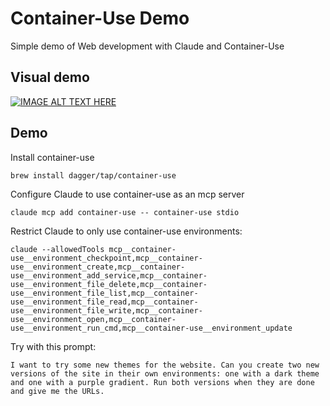 # Container-Use Demo

Simple demo of Web development with Claude and Container-Use

## Visual demo

[![IMAGE ALT TEXT HERE](https://img.youtube.com/vi/jFW12iXGy0Q/0.jpg)](https://www.youtube.com/watch?v=jFW12iXGy0Q)

## Demo

Install container-use

```
brew install dagger/tap/container-use
```

Configure Claude to use container-use as an mcp server

```
claude mcp add container-use -- container-use stdio
```

Restrict Claude to only use container-use environments:

```
claude --allowedTools mcp__container-use__environment_checkpoint,mcp__container-use__environment_create,mcp__container-use__environment_add_service,mcp__container-use__environment_file_delete,mcp__container-use__environment_file_list,mcp__container-use__environment_file_read,mcp__container-use__environment_file_write,mcp__container-use__environment_open,mcp__container-use__environment_run_cmd,mcp__container-use__environment_update
```

Try with this prompt:

```
I want to try some new themes for the website. Can you create two new versions of the site in their own environments: one with a dark theme and one with a purple gradient. Run both versions when they are done and give me the URLs.
```

